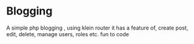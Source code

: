 # Blogging
A simple php blogging , using klein router
it has a feature of, create post, edit, delete, manage users, roles etc. fun to code
